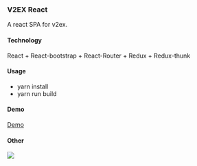 ### V2EX React
A react SPA for v2ex.

#### Technology
React + React-bootstrap + React-Router + Redux + Redux-thunk

#### Usage
- yarn install
- yarn run build

#### Demo
[Demo](http://101.132.174.76:8888)

#### Other
![](https://camo.githubusercontent.com/b0224997019dec4e51d692c722ea9bee2818c837/68747470733a2f2f696d672e736869656c64732e696f2f6769746875622f6c6963656e73652f6d6173686170652f6170697374617475732e737667)
